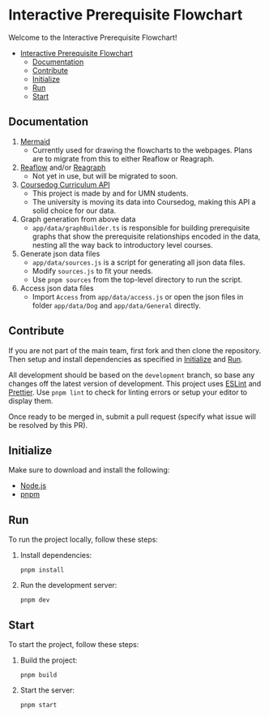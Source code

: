 # Interactive Prerequisite Flowchart

Welcome to the Interactive Prerequisite Flowchart!

- [Interactive Prerequisite Flowchart](#interactive-prerequisite-flowchart)
  - [Documentation](#documentation)
  - [Contribute](#contribute)
  - [Initialize](#initialize)
  - [Run](#run)
  - [Start](#start)

## Documentation

1. [Mermaid](https://mermaid.js.org/intro/)
   - Currently used for drawing the flowcharts to the webpages. Plans are to migrate from this to either Reaflow or Reagraph.
2. [Reaflow](https://reaflow.dev/?path=/docs/docs-introduction--docs) and/or [Reagraph](https://reagraph.dev/?path=/docs/docs-intro--docs)
   - Not yet in use, but will be migrated to soon.
3. [Coursedog Curriculum API](https://coursedogcurriculum.docs.apiary.io/#introduction/authentication/authentication-steps)
   - This project is made by and for UMN students.
   - The university is moving its data into Coursedog, making this API a solid choice for our data.
4. Graph generation from above data
   - `app/data/graphBuilder.ts` is responsible for building prerequisite graphs that show the prerequisite relationships encoded in the data, nesting all the way back to introductory level courses.
5. Generate json data files
   - `app/data/sources.js` is a script for generating all json data files.
   - Modify `sources.js` to fit your needs.
   - Use `pnpm sources` from the top-level directory to run the script.
6. Access json data files
   - Import `Access` from `app/data/access.js` or open the json files in folder `app/data/Dog` and `app/data/General` directly.

## Contribute

If you are not part of the main team, first fork and then clone the repository. Then setup and install dependencies as specified in [Initialize](#initialize) and [Run](#run).

All development should be based on the `development` branch, so base any changes off the latest version of development. This project uses [ESLint](https://eslint.org/) and [Prettier](https://prettier.io/). Use `pnpm lint` to check for linting errors or setup your editor to display them.

Once ready to be merged in, submit a pull request (specify what issue will be resolved by this PR).

## Initialize

Make sure to download and install the following:

- [Node.js](https://nodejs.org/)
- [pnpm](https://pnpm.io/)

## Run

To run the project locally, follow these steps:

1. Install dependencies:
   ```
   pnpm install
   ```
2. Run the development server:
   ```
   pnpm dev
   ```

## Start

To start the project, follow these steps:

1. Build the project:
   ```
   pnpm build
   ```
2. Start the server:
   ```
   pnpm start
   ```
